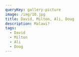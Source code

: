 ```yaml
---
queryKey: gallery-picture
image: /img/10.jpg
title: David, Milton, Ali, Doug
description: Malawi?
tags:
  - David
  - Milton
  - Ali
  - Doug
---
```

